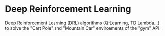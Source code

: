 # Deep Reinforcement Learning

Deep Reinforcement Learning (DRL) algorithms (Q-Learning, TD Lambda...) to solve the "Cart Pole" and "Mountain Car" environments of the "gym" API.
